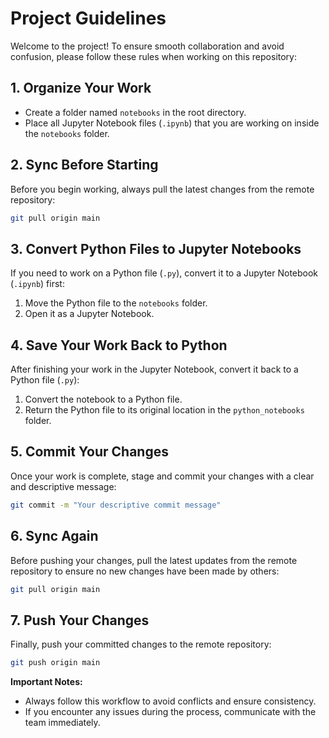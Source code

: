 # Project Guidelines

Welcome to the project! To ensure smooth collaboration and avoid confusion, please follow these rules when working on this repository:

## 1. Organize Your Work

- Create a folder named `notebooks` in the root directory.
- Place all Jupyter Notebook files (`.ipynb`) that you are working on inside the `notebooks` folder.

## 2. Sync Before Starting

Before you begin working, always pull the latest changes from the remote repository:

```bash
git pull origin main
```

## 3. Convert Python Files to Jupyter Notebooks

If you need to work on a Python file (`.py`), convert it to a Jupyter Notebook (`.ipynb`) first:

1. Move the Python file to the `notebooks` folder.
2. Open it as a Jupyter Notebook.

## 4. Save Your Work Back to Python

After finishing your work in the Jupyter Notebook, convert it back to a Python file (`.py`):

1. Convert the notebook to a Python file.
2. Return the Python file to its original location in the `python_notebooks` folder.

## 5. Commit Your Changes

Once your work is complete, stage and commit your changes with a clear and descriptive message:

```bash
git commit -m "Your descriptive commit message"
```

## 6. Sync Again

Before pushing your changes, pull the latest updates from the remote repository to ensure no new changes have been made by others:

```bash
git pull origin main
```

## 7. Push Your Changes

Finally, push your committed changes to the remote repository:

```bash
git push origin main
```

**Important Notes:**

- Always follow this workflow to avoid conflicts and ensure consistency.
- If you encounter any issues during the process, communicate with the team immediately.


